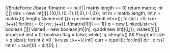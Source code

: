 //BruteForce
//base
if(matrix == null || matrix.length == 0) return matrix;
int [][] dirs = new int[][] {{0,1},{0,-1},{1,0},{-1,0}};
int m = matrix.length;
int n = matrix[0].length;
Queue<int []> q = new LinkedList<>();
for(int i =0; i<m ;i++){
for(int j = 0; j<n ; j++){
if(matrix[i][j] == 1){
q = new LinkedList<>();
boolean [][] visited = new boolean[m][n];
q.add(new int[]{i,j});
visited[i][j] =true;
int dist = 0; boolean flag = false;
while( !q.isEmpty() && !flag){
int size = q.size();
for(int k =0 ; k<size ; k++){
int[] curr = q.poll();
for(int[] dir : dirs){
int nr = curr[0] + dir[0];
}